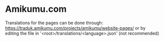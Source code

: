 Amikumu.com
==========================================

Translations for the pages can be done through: https://traduk.amikumu.com/projects/amikumu/website-pages/ or by editing the file in '\<root\>/translations/\<language\>.json' (not recommended)